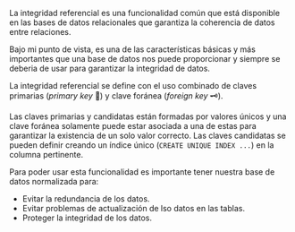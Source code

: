 La integridad referencial es una funcionalidad común que está disponible en las bases de datos relacionales que garantiza la coherencia de datos entre relaciones.  

Bajo mi punto de vista, es una de las características básicas y más importantes que una base de datos nos puede proporcionar y siempre se deberia de usar para garantizar la integridad de datos.  

La integridad referencial se define con el uso combinado de claves primarias (*primary key* 🔑) y clave foránea (*foreign key* 🗝️).

Las claves primarias y candidatas están formadas por valores únicos y una clave foránea solamente puede estar asociada a una de estas para garantizar la existencia de un solo valor correcto. Las claves candidatas se pueden definir creando un índice único (`CREATE UNIQUE INDEX ...`) en la columna pertinente.


Para poder usar esta funcionalidad es importante tener nuestra base de datos normalizada para:  

- Evitar la redundancia de los datos.
- Evitar problemas de actualización de lso datos en las tablas.
- Proteger la integridad de los datos.

